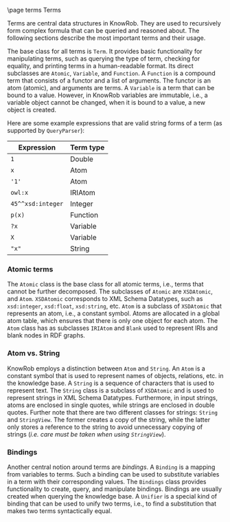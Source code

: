 \page terms Terms

Terms are central data structures in KnowRob. They are used to recursively
form complex formula that can be queried and reasoned about. The following
sections describe the most important terms and their usage.

The base class for all terms is `Term`. It provides basic functionality for
manipulating terms, such as querying the type of term, checking for equality,
and printing terms in a human-readable format.
Its direct subclasses are `Atomic`, `Variable`, and `Function`.
A `Function` is a compound term that consists of a functor and a list of
arguments. The functor is an atom (atomic), and arguments are terms.
A `Variable` is a term that can be bound to a value. However, in KnowRob
variables are immutable, i.e., a variable object cannot be changed, when
it is bound to a value, a new object is created.

Here are some example expressions that are valid string forms of a term
(as supported by `QueryParser`):

| Expression        | Term type |
|-------------------|-----------|
| `1`               | Double    |
| `x`               | Atom      |
| `'1'`             | Atom      |
| `owl:x`           | IRIAtom   |
| `45^^xsd:integer` | Integer   |
| `p(x)`            | Function  |
| `?x`              | Variable  |
| `X`               | Variable  |
| `"x"`             | String    |


### Atomic terms

The `Atomic` class is the base class for all atomic terms, i.e., terms that
cannot be further decomposed. The subclasses of `Atomic` are `XSDAtomic`, and
`Atom`. `XSDAtomic` corresponds to XML Schema Datatypes, such as `xsd:integer`,
`xsd:float`, `xsd:string`, etc. `Atom` is a subclass of `XSDAtomic` that
represents an atom, i.e., a constant symbol.
Atoms are allocated in a global atom table, which ensures that there is only
one object for each atom. The `Atom` class has as subclasses `IRIAtom` and
`Blank` used to represent IRIs and blank nodes in RDF graphs.

### Atom vs. String

KnowRob employs a distinction between `Atom` and `String`. An `Atom` is a constant symbol that is used to represent
names of objects, relations, etc. in the knowledge base. A `String` is a sequence of
characters that is used to represent text. The `String` class is a subclass of
`XSDAtomic` and is used to represent strings in XML Schema Datatypes.
Furthermore, in input strings, atoms are enclosed in single quotes, while strings
are enclosed in double quotes.
Further note that there are two different classes for strings: `String` and `StringView`.
The former creates a copy of the string, while the latter only stores a reference to
the string to avoid unnecessary copying of strings (*i.e. care must be taken when using `StringView`*).

### Bindings

Another central notion around terms are *bindings*. A `Binding` is a mapping
from variables to terms. Such a binding can be used to substitute variables
in a term with their corresponding values. The `Bindings` class provides
functionality to create, query, and manipulate bindings. Bindings are usually
created when querying the knowledge base. A `Unifier` is a special kind of
binding that can be used to unify two terms, i.e., to find a substitution
that makes two terms syntactically equal.
